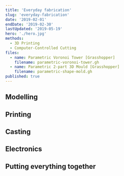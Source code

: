 ```yaml
---
title: 'Everyday fabrication'
slug: 'everyday-fabrication'
date: '2019-02-01'
endDate: '2019-02-30'
lastUpdated: '2019-05-19'
hero: './hero.jpg'
methods:
  - 3D Printing
  - Computer-Controlled Cutting
files:
  - name: Parametric Voronoi Tower [Grasshopper]
    filename: parametric-voronoi-tower.gh
  - name: Parametric 2-part 3D Mould [Grasshopper]
    filename: parametric-shape-mold.gh
published: true
---
```


## Modelling

## Printing

## Casting

## Electronics

## Putting everything together

